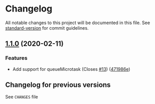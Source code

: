 # Changelog

All notable changes to this project will be documented in this file. See [standard-version](https://github.com/conventional-changelog/standard-version) for commit guidelines.

## [1.1.0](https://github.com/medikoo/next-tick/compare/v1.0.0...v1.1.0) (2020-02-11)


### Features

* Add support for queueMicrotask (Closes [#13](https://github.com/medikoo/next-tick/issues/13)) ([471986e](https://github.com/medikoo/next-tick/commit/471986ee5f7179a498850cc03138a5ed5b9a248c))

## Changelog for previous versions

See `CHANGES` file
